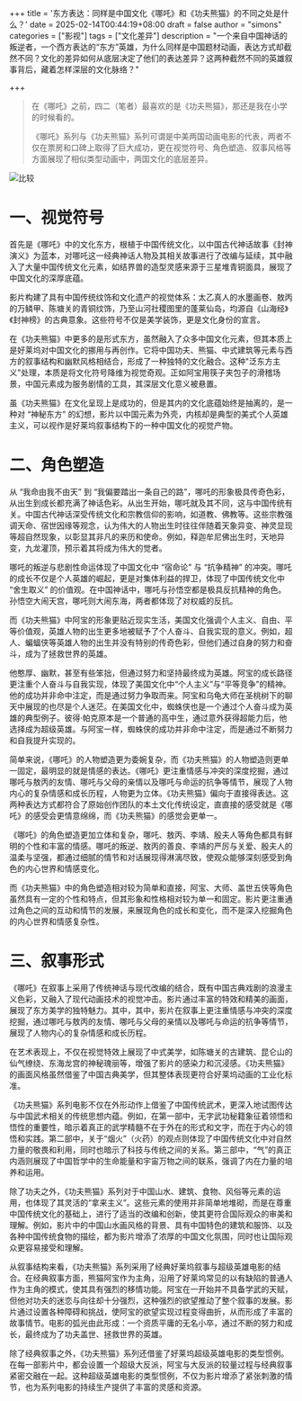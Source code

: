 +++
title = '东方表达：同样是中国文化《哪吒》和《功夫熊猫》的不同之处是什么？'
date = 2025-02-14T00:44:19+08:00
draft = false
author = "simons"
categories = ["影视"]
tags = ["文化差异"]
description = "一个来自中国神话的叛逆者，一个西方表达的“东方”英雄，为什么同样是中国题材动画，表达方式却截然不同？文化的差异如何从底层决定了他们的表达差异？这两种截然不同的英雄叙事背后，藏着怎样深层的文化脉络？"

+++

> 在《哪吒》之前，四二（笔者）最喜欢的是《功夫熊猫》，那还是我在小学的时候看的。
>
> 《哪吒》系列与《功夫熊猫》系列可谓是中美两国动画电影的代表，两者不仅在票房和口碑上取得了巨大成功，更在视觉符号、角色塑造、叙事风格等方面展现了相似类型动画中，两国文化的底层差异。



![比较](/Users/simons/Desktop/比较.png)



# 一、视觉符号

首先是《哪吒》中的文化东方，根植于中国传统文化，以中国古代神话故事《封神演义》为蓝本，对哪吒这一经典神话人物及其相关故事进行了改编与延续，其中融入了大量中国传统文化元素，如结界兽的造型灵感来源于三星堆青铜面具，展现了中国文化的深厚底蕴。

影片构建了具有中国传统纹饰和文化遗产的视觉体系：太乙真人的水墨画卷、敖丙的万鳞甲、陈塘关的青铜纹饰，乃至山河社稷图里的蓬莱仙岛，均源自《山海经》《封神榜》的古典意象。这些符号不仅是美学装饰，更是文化身份的宣言。

在《功夫熊猫》中更多的是形式东方，虽然融入了众多中国文化元素，但其本质上是好莱坞对中国文化的挪用与再创作。它将中国功夫、熊猫、中式建筑等元素与西方的叙事结构和幽默风格相结合，形成了一种独特的文化融合。这种"泛东方主义"处理，本质是将文化符号降维为视觉奇观。正如阿宝用筷子夹包子的滑稽场景，中国元素成为服务剧情的工具，其深层文化意义被悬置。

虽《功夫熊猫》在文化呈现上是成功的，但是其内的文化底蕴始终是抽离的，是一种对 “神秘东方” 的幻想，影片以中国元素为外壳，内核却是典型的美式个人英雄主义，可以视作是好莱坞叙事结构下的一种中国文化的视觉产物。



# 二、角色塑造

从 “我命由我不由天” 到 “我偏要踏出一条自己的路”，哪吒的形象极具传奇色彩，从出生到成长都充满了神话色彩。从出生开始，哪吒就及其不同，这与中国传统有关。中国古代神话深受传统文化和宗教信仰的影响，如道教、佛教等。这些宗教强调天命、宿世因缘等观念，认为伟大的人物出生时往往伴随着天象异变、神灵显现等超自然现象，以彰显其非凡的来历和使命。例如，释迦牟尼佛出生时，天地异变，九龙灌顶，预示着其将成为伟大的觉者。

哪吒的叛逆与悲剧性命运体现了中国文化中 “宿命论” 与 “抗争精神” 的冲突。哪吒的成长不仅是个人英雄的崛起，更是对集体利益的捍卫，体现了中国传统文化中 “舍生取义” 的价值观。在中国神话中，哪吒与孙悟空都是极具反抗精神的角色。孙悟空大闹天宫，哪吒则大闹东海，两者都体现了对权威的反抗。

而《功夫熊猫》中阿宝的形象更贴近现实生活，美国文化强调个人主义、自由、平等价值观，英雄人物的出生更多地被赋予了个人奋斗、自我实现的意义。例如，超人、蝙蝠侠等英雄人物的出生并没有特别的传奇色彩，但他们通过自身的努力和奋斗，成为了拯救世界的英雄。

他憨厚、幽默，甚至有些笨拙，但通过努力和坚持最终成为英雄。阿宝的成长路径更注重个人奋斗与自我实现，体现了美国文化中“个人主义”与“平等竞争”的精神。他的成功并非命中注定，而是通过努力争取而来。阿宝和乌龟大师在圣桃树下的聊天中展现的也尽是个人迷茫。在美国文化中，蜘蛛侠也是一个通过个人奋斗成为英雄的典型例子。彼得·帕克原本是一个普通的高中生，通过意外获得超能力后，他选择成为超级英雄。与阿宝一样，蜘蛛侠的成功并非命中注定，而是通过不断努力和自我提升实现的。

简单来说，《哪吒》的人物塑造更为委婉复杂，而《功夫熊猫》的人物塑造则更单一固定，最明显的就是情感的表达。《哪吒》更注重情感与冲突的深度挖掘，通过哪吒与敖丙的友情、哪吒与父母的亲情以及哪吒与命运的抗争等情节，展现了人物内心的复杂情感和成长历程，人物更为立体。《功夫熊猫》偏向于直接得表达。这两种表达方式都符合了原始创作团队的本土文化传统设定，直直接的感受就是《哪吒》的感受会更情意绵绵，而《功夫熊猫》的感觉会更单一。

《哪吒》的角色塑造更加立体和复杂，哪吒、敖丙、李靖、殷夫人等角色都具有鲜明的个性和丰富的情感。哪吒的叛逆、敖丙的善良、李靖的严厉与关爱、殷夫人的温柔与坚强，都通过细腻的情节和对话展现得淋漓尽致，使观众能够深刻感受到角色的内心世界和情感变化。

而《功夫熊猫》中的角色塑造相对较为简单和直接，阿宝、大师、盖世五侠等角色虽然具有一定的个性和特点，但其形象和性格相对较为单一和固定。影片更注重通过角色之间的互动和情节的发展，来展现角色的成长和变化，而不是深入挖掘角色的内心世界和情感复杂性。

# 三、叙事形式

《哪吒》在叙事上采用了传统神话与现代改编的结合，既有中国古典戏剧的浪漫主义色彩，又融入了现代动画技术的视觉冲击。影片通过丰富的特效和精美的画面，展现了东方美学的独特魅力。其中，其中，影片在叙事上更注重情感与冲突的深度挖掘，通过哪吒与敖丙的友情、哪吒与父母的亲情以及哪吒与命运的抗争等情节，展现了人物内心的复杂情感和成长历程。

在艺术表现上，不仅在视觉特效上展现了中式美学，如陈塘关的古建筑、昆仑山的仙气缭绕、东海龙宫的神秘瑰丽等，增强了影片的感染力和沉浸感。《功夫熊猫》的画面风格虽然借鉴了中国古典美学，但其整体表现更符合好莱坞动画的工业化标准。

《功夫熊猫》系列电影不仅在外形动作上借鉴了中国传统武术，更深入地试图传达与中国武术相关的传统思想内蕴。例如，在第一部中，无字武功秘籍象征着领悟和悟性的重要性，暗示着真正的武学精髓不在于外在的形式和文字，而在于内心的领悟和实践。第二部中，关于“烟火”（火药）的观点则体现了中国传统文化中对自然力量的敬畏和利用，同时也暗示了科技与传统之间的关系。第三部中，“气”的真正内涵则展现了中国哲学中的生命能量和宇宙万物之间的联系，强调了内在力量的培养和运用。

除了功夫之外，《功夫熊猫》系列对于中国山水、建筑、食物、风俗等元素的运用，也体现了其灵活的“拿来主义”。这些元素的使用并非简单地堆砌，而是在尊重中国传统文化的基础上，进行了适当的改编和创新，使其更符合国际观众的审美和理解。例如，影片中的中国山水画风格的背景、具有中国特色的建筑和服饰、以及各种中国传统食物的描绘，都为影片增添了浓厚的中国文化氛围，同时也让国际观众更容易接受和理解。

从叙事结构来看，《功夫熊猫》系列采用了经典好莱坞叙事与超级英雄电影的结合。在经典叙事方面，熊猫阿宝作为主角，沿用了好莱坞常见的以有缺陷的普通人作为主角的模式，使其具有强烈的移情功能。阿宝在一开始并不具备学武的天赋，但他对功夫的迷恋与向往却十分强烈，这种强烈的欲望推动了整个叙事的发展。影片通过设置各种障碍和挑战，使阿宝的欲望实现过程变得曲折，从而形成了丰富的故事情节。电影的弧光由此形成：一个资质平庸的无名小卒，通过不断的努力和成长，最终成为了功夫盖世、拯救世界的英雄。

除了经典叙事之外，《功夫熊猫》系列还借鉴了好莱坞超级英雄电影的类型惯例。在每一部影片中，都会设置一个超级大反派，阿宝与大反派的较量过程与经典叙事紧密交融在一起。这种超级英雄电影的类型惯例，不仅为影片增添了紧张刺激的情节，也为系列电影的持续生产提供了丰富的灵感和资源。
